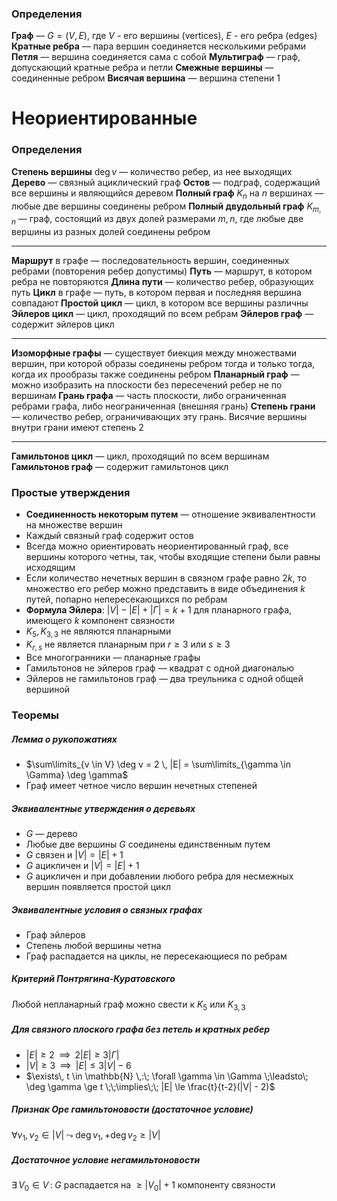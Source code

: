 ### Определения
**Граф** — $G = (V, E)$, где $V$ - его вершины (vertices), $E$ - его ребра (edges)
**Кратные ребра** — пара вершин соединяется несколькими ребрами
**Петля** — вершина соединяется сама с собой
**Мультиграф** — граф, допускающий кратные ребра и петли
**Смежные вершины** — соединенные ребром
**Висячая вершина** — вершина степени 1

# Неориентированные

### Определения

**Степень вершины** $\deg v$ — количество ребер, из нее выходящих
**Дерево** — связный ациклический граф
**Остов** — подграф, содержащий все вершины и являющийся деревом
**Полный граф** $K_n$ на $n$ вершинах — любые две вершины соединены ребром
**Полный двудольный граф** $K_{m,n}$ — граф, состоящий из двух долей размерами $m, n$, где любые две вершины из разных долей соединены ребром

---

**Маршрут** в графе — последовательность вершин, соединенных ребрами (повторения ребер допустимы)
**Путь** — маршрут, в котором ребра не повторяются
**Длина пути** — количество ребер, образующих путь
**Цикл** в графе — путь, в котором первая и последняя вершина совпадают
**Простой цикл** — цикл, в котором все вершины различны
**Эйлеров цикл** — цикл, проходящий по всем ребрам
**Эйлеров граф** — содержит эйлеров цикл

---

**Изоморфные графы** — существует биекция между множествами вершин, при которой образы соединены ребром тогда и только тогда, когда их прообразы также соединены ребром
**Планарный граф** — можно изобразить на плоскости без пересечений ребер не по вершинам
**Грань графа** — часть плоскости, либо ограниченная ребрами графа, либо неограниченная (внешняя грань)
**Степень грани** — количество ребер, ограничивающих эту грань. Висячие вершины внутри грани имеют степень 2

---

**Гамильтонов цикл** — цикл, проходящий по всем вершинам
**Гамильтонов граф** — содержит гамильтонов цикл


### Простые утверждения
- **Соединенность некоторым путем** — отношение эквивалентности на множестве вершин
- Каждый связный граф содержит остов
- Всегда можно ориентировать неориентированный граф, все вершины которого четны, так, чтобы входящие степени были равны исходящим
- Если количество нечетных вершин в связном графе равно $2k$, то множество его ребер можно представить в виде объединения $k$ путей, попарно непересекающихся по ребрам
- **Формула Эйлера**: $|V| - |E| + |\Gamma| = k+1$ для планарного графа, имеющего $k$ компонент связности
- $K_5, K_{3,3}$ не являются планарными
- $K_{r,s}$ не является планарным при $r \ge 3$ или $s \ge 3$
- Все многогранники — планарные графы
- Гамильтонов не эйлеров граф — квадрат с одной диагональю
- Эйлеров не гамильтонов граф — два треульника с одной общей вершиной


### Теоремы
##### Лемма о рукопожатиях
- $\sum\limits_{v \in V} \deg v = 2 \, |E| = \sum\limits_{\gamma \in \Gamma} \deg \gamma$
- Граф имеет четное число вершин нечетных степеней

##### Эквивалентные утверждения о деревьях
- $G$ — дерево
- Любые две вершины $G$ соединены единственным путем
- $G$ связен и $|V|=|E|+1$
- $G$ ацикличен и $|V|=|E|+1$
- $G$ ацикличен и при добавлении любого ребра для несмежных вершин появляется простой цикл

##### Эквивалентные условия о связных графах
- Граф эйлеров
- Степень любой вершины четна
- Граф распадается на циклы, не пересекающиеся по ребрам

##### Критерий Понтрягина-Куратовского
Любой непланарный граф можно свести к $K_5$ или $K_{3,3}$

##### Для связного плоского графа без петель и кратных ребер
- $|E| \ge 2 \;\;\implies\;\; 2|E| \ge 3|\Gamma|$
- $|V| \ge 3 \;\;\implies\;\; |E| \le 3|V| - 6$
- $\exists\, t \in \mathbb{N} \,:\; \forall \gamma \in \Gamma \;\leadsto\; \deg \gamma \ge t \;\;\implies\;\; |E| \le \frac{t}{t-2}(|V| - 2)$

##### Признак Оре гамильтоновости (достаточное условие)
$\forall v_1, v_2 \in |V| \;\leadsto\; \deg v_1, + \deg v_2 \ge |V|$

##### Достаточное условие негамильтоновости
$\exists\, V_0 \in V \,:\; G \text{ распадается на } \ge |V_0| + 1 \text{ компоненту связности }$
